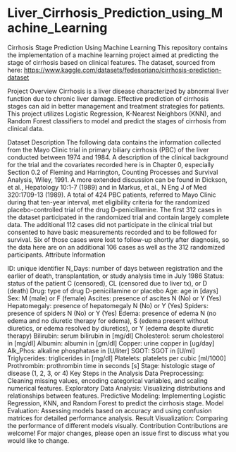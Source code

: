 # Liver_Cirrhosis_Prediction_using_Machine_Learning

Cirrhosis Stage Prediction Using Machine Learning
This repository contains the implementation of a machine learning project aimed at predicting the stage of cirrhosis based on clinical features. The dataset, sourced from here: https://www.kaggle.com/datasets/fedesoriano/cirrhosis-prediction-dataset

Project Overview
Cirrhosis is a liver disease characterized by abnormal liver function due to chronic liver damage. Effective prediction of cirrhosis stages can aid in better management and treatment strategies for patients. This project utilizes Logistic Regression, K-Nearest Neighbors (KNN), and Random Forest classifiers to model and predict the stages of cirrhosis from clinical data.

Dataset Description
The following data contains the information collected from the Mayo Clinic trial in primary biliary cirrhosis (PBC) of the liver conducted between 1974 and 1984. A description of the clinical background for the trial and the covariates recorded here is in Chapter 0, especially Section 0.2 of Fleming and Harrington, Counting Processes and Survival Analysis, Wiley, 1991. A more extended discussion can be found in Dickson, et al., Hepatology 10:1-7 (1989) and in Markus, et al., N Eng J of Med 320:1709-13 (1989). A total of 424 PBC patients, referred to Mayo Clinic during that ten-year interval, met eligibility criteria for the randomized placebo-controlled trial of the drug D-penicillamine. The first 312 cases in the dataset participated in the randomized trial and contain largely complete data. The additional 112 cases did not participate in the clinical trial but consented to have basic measurements recorded and to be followed for survival. Six of those cases were lost to follow-up shortly after diagnosis, so the data here are on an additional 106 cases as well as the 312 randomized participants. Attribute Information

ID: unique identifier
N_Days: number of days between registration and the earlier of death, transplantation, or study analysis time in July 1986
Status: status of the patient C (censored), CL (censored due to liver tx), or D (death)
Drug: type of drug D-penicillamine or placebo
Age: age in [days]
Sex: M (male) or F (female)
Ascites: presence of ascites N (No) or Y (Yes)
Hepatomegaly: presence of hepatomegaly N (No) or Y (Yes)
Spiders: presence of spiders N (No) or Y (Yes)
Edema: presence of edema N (no edema and no diuretic therapy for edema), S (edema present without diuretics, or edema resolved by diuretics), or Y (edema despite diuretic therapy)
Bilirubin: serum bilirubin in [mg/dl]
Cholesterol: serum cholesterol in [mg/dl]
Albumin: albumin in [gm/dl]
Copper: urine copper in [ug/day]
Alk_Phos: alkaline phosphatase in [U/liter]
SGOT: SGOT in [U/ml]
Triglycerides: triglicerides in [mg/dl]
Platelets: platelets per cubic [ml/1000]
Prothrombin: prothrombin time in seconds [s]
Stage: histologic stage of disease (1, 2, 3, or 4)
Key Steps in the Analysis
Data Preprocessing: Cleaning missing values, encoding categorical variables, and scaling numerical features.
Exploratory Data Analysis: Visualizing distributions and relationships between features.
Predictive Modeling: Implementing Logistic Regression, KNN, and Random Forest to predict the cirrhosis stage.
Model Evaluation: Assessing models based on accuracy and using confusion matrices for detailed performance analysis.
Result Visualization: Comparing the performance of different models visually.
Contribution
Contributions are welcome! For major changes, please open an issue first to discuss what you would like to change.
